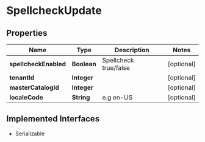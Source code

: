 

# SpellcheckUpdate



## Properties

| Name | Type | Description | Notes |
|------------ | ------------- | ------------- | -------------|
|**spellcheckEnabled** | **Boolean** | Spellcheck true/false |  [optional] |
|**tenantId** | **Integer** |  |  [optional] |
|**masterCatalogId** | **Integer** |  |  [optional] |
|**localeCode** | **String** | e.g en-US |  [optional] |


## Implemented Interfaces

* Serializable


